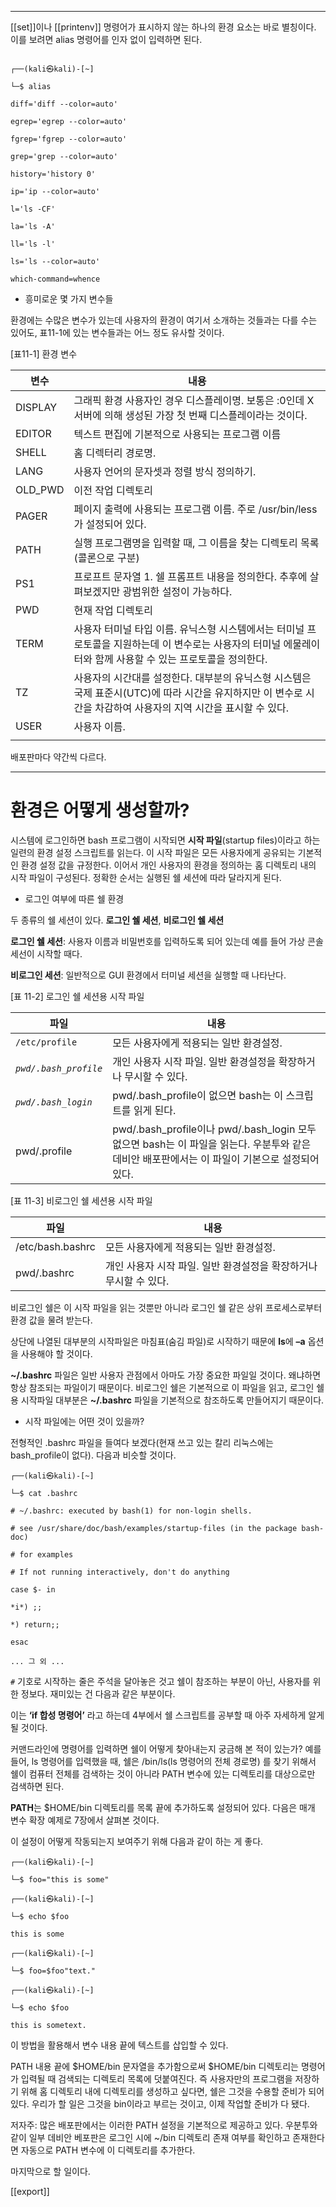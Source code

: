 

---

[[set]]이나 [[printenv]] 명령어가 표시하지 않는 하나의 환경 요소는 바로 별칭이다. 이를 보려면 alias 명령어를 인자 없이 입력하면 된다.


``` shell

┌──(kali㉿kali)-[~]

└─$ alias

diff='diff --color=auto'

egrep='egrep --color=auto'

fgrep='fgrep --color=auto'

grep='grep --color=auto'

history='history 0'

ip='ip --color=auto'

l='ls -CF'

la='ls -A'

ll='ls -l'

ls='ls --color=auto'

which-command=whence
```


- 흥미로운 몇 가지 변수들

환경에는 수많은 변수가 있는데 사용자의 환경이 여기서 소개하는 것들과는 다를 수는 있어도, 표11-1에 있는 변수들과는 어느 정도 유사할 것이다.


[표11-1] 환경 변수

| 변수      | 내용                                                                                            |
| ------- | --------------------------------------------------------------------------------------------- |
| DISPLAY | 그래픽 환경 사용자인 경우 디스플레이명. 보통은 :0인데 X 서버에 의해 생성된 가장 첫 번째 디스플레이라는 것이다.                             |
| EDITOR  | 텍스트 편집에 기본적으로 사용되는 프로그램 이름                                                                    |
| SHELL   | 홈 디렉터리 경로명.                                                                                   |
| LANG    | 사용자 언어의 문자셋과 정렬 방식 정의하기.                                                                      |
| OLD_PWD | 이전 작업 디렉토리                                                                                    |
| PAGER   | 페이지 출력에 사용되는 프로그램 이름. 주로 /usr/bin/less가 설정되어 있다.                                              |
| PATH    | 실행 프로그램명을 입력할 때, 그 이름을 찾는 디렉토리 목록(콜론으로 구분)                                                    |
| PS1     | 프로프트 문자열 1. 쉘 프롬프트 내용을 정의한다. 추후에 살펴보겠지만 광범위한 설정이 가능하다.                                        |
| PWD     | 현재 작업 디렉토리                                                                                    |
| TERM    | 사용자 터미널 타입 이름. 유닉스형 시스템에서는 터미널 프로토콜을 지원하는데 이 변수로는 사용자의 터미널 에물레이터와 함께 사용할 수 있는 프로토콜을 정의한다.     |
| TZ      | 사용자의 시간대를 설정한다. 대부분의 유닉스형 시스템은 국제 표준시(UTC)에 따라 시간을 유지하지만 이 변수로 시간을 차감하여 사용자의 지역 시간을 표시할 수 있다. |
| USER    | 사용자 이름.                                                                                       |
|         |                                                                                               |

배포판마다 약간씩 다르다.



---
# 환경은 어떻게 생성할까?

시스템에 로그인하면 bash 프로그램이 시작되면 **시작 파일**(startup files)이라고 하는 일련의 환경 설정 스크립트를 읽는다. 이 시작 파일은 모든 사용자에게 공유되는 기본적인 환경 설정 값을 규정한다. 이어서 개인 사용자의 환경을 정의하는 홈 디렉토리 내의 시작 파일이 구성된다. 정확한 순서는 실행된 쉘 세션에 따라 달라지게 된다.


- 로그인 여부에 따른 쉘 환경

두 종류의 쉘 세션이 있다. **로그인 쉘 세션**, **비로그인 쉘 세션**

**로그인 쉘 세션**: 사용자 이름과 비밀번호를 입력하도록 되어 있는데 예를 들어 가상 콘솔 세선이 시작할 때다.

**비로그인 세션**: 일반적으로 GUI 환경에서 터미널 세션을 실행할 때 나타난다.


[표 11-2] 로그인 쉘 세션용 시작 파일

| 파일                    | 내용                                                                                                 |
| --------------------- | -------------------------------------------------------------------------------------------------- |
| `/etc/profile`        | 모든 사용자에게 적용되는 일반 환경설정.                                                                             |
| *`pwd/.bash_profile`* | 개인 사용자 시작 파일. 일반 환경설정을 확장하거나 무시할 수 있다.                                                             |
| *`pwd/.bash_login`*   | pwd/.bash_profile이 없으면 bash는 이 스크립트를 읽게 된다.                                                        |
| pwd/.profile          | pwd/.bash_profile이나 pwd/.bash_login 모두 없으면 bash는 이 파일을 읽는다. 우분투와 같은 데비안 배포판에서는 이 파일이 기본으로 설정되어 있다. |



[표 11-3] 비로그인 쉘 세션용 시작 파일


| 파일               | 내용                                     |
| ---------------- | -------------------------------------- |
| /etc/bash.bashrc | 모든 사용자에게 적용되는 일반 환경설정.                 |
| pwd/.bashrc      | 개인 사용자 시작 파일. 일반 환경설정을 확장하거나 무시할 수 있다. |


비로그인 쉘은 이 시작 파일을 읽는 것뿐만 아니라 로그인 쉘 같은 상위 프로세스로부터 환경 값을 물려 받는다.

상단에 나열된 대부분의 시작파일은 마침표(숨김 파일)로 시작하기 때문에 **ls**에 **–a** 옵션을 사용해야 할 것이다.

**~/.bashrc** 파일은 일반 사용자 관점에서 아마도 가장 중요한 파일일 것이다. 왜냐하면 항상 참조되는 파일이기 때문이다. 비로그인 쉘은 기본적으로 이 파일을 읽고, 로그인 쉘용 시작파일 대부분은 **~/.bashrc** 파일을 기본적으로 참조하도록 만들어지기 때문이다.


- 시작 파일에는 어떤 것이 있을까?

전형적인 .bashrc 파일을 들여다 보겠다(현재 쓰고 있는 칼리 리눅스에는 bash_profile이 없다). 다음과 비슷할 것이다.


``` shell
┌──(kali㉿kali)-[~]

└─$ cat .bashrc

# ~/.bashrc: executed by bash(1) for non-login shells.

# see /usr/share/doc/bash/examples/startup-files (in the package bash-doc)

# for examples

# If not running interactively, don't do anything

case $- in

*i*) ;;

*) return;;

esac

... 그 외 ...
```


`#` 기호로 시작하는 줄은 주석을 달아놓은 것고 쉘이 참조하는 부분이 아닌, 사용자를 위한 정보다. 재미있는 건 다음과 같은 부분이다.


이는 **‘if 합성 명령어’** 라고 하는데 4부에서 쉘 스크립트를 공부할 때 아주 자세하게 알게 될 것이다.


커맨드라인에 명령어를 입력하면 쉘이 어떻게 찾아내는지 궁금해 본 적이 있는가? 예를 들어, ls 명령어를 입력했을 때, 쉘은 /bin/ls(ls 명령어의 전체 경로명) 를 찾기 위해서 쉘이 컴퓨터 전체를 검색하는 것이 아니라 PATH 변수에 있는 디렉토리를 대상으로만 검색하면 된다.

**PATH**는 $HOME/bin 디렉토리를 목록 끝에 추가하도록 설정되어 있다. 다음은 매개 변수 확장 예제로 7장에서 살펴본 것이다.

이 설정이 어떻게 작동되는지 보여주기 위해 다음과 같이 하는 게 좋다.


``` shell
┌──(kali㉿kali)-[~]

└─$ foo="this is some"

┌──(kali㉿kali)-[~]

└─$ echo $foo

this is some

┌──(kali㉿kali)-[~]

└─$ foo=$foo"text."

┌──(kali㉿kali)-[~]

└─$ echo $foo

this is sometext.
```


이 방법을 활용해서 변수 내용 끝에 텍스트를 삽입할 수 있다.

PATH 내용 끝에 $HOME/bin 문자열을 추가함으로써 $HOME/bin 디렉토리는 명령어가 입력될 때 검색되는 디렉토리 목록에 덧붙여진다. 즉 사용자만의 프로그램을 저장하기 위해 홈 디렉토리 내에 디렉토리를 생성하고 싶다면, 쉘은 그것을 수용할 준비가 되어 있다. 우리가 할 일은 그것을 bin이라고 부르는 것이고, 이제 작업할 준비가 다 됐다.

저자주: 많은 배포판에서는 이러한 PATH 설정을 기본적으로 제공하고 있다. 우분투와 같이 일부 데비안 베포판은 로그인 시에 ~/bin 디렉토리 존재 여부를 확인하고 존재한다면 자동으로 PATH 변수에 이 디렉토리를 추가한다.

마지막으로 할 일이다.

[[export]]